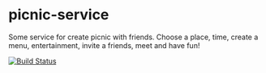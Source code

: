 # picnic-service
Some service for create picnic with friends. Choose a place, time, create a menu, entertainment, invite a friends, meet and have fun!

[![Build Status](https://travis-ci.org/pushkinser/picnic-service.svg?branch=master)](https://travis-ci.org/pushkinser/picnic-service)
